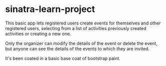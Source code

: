 # sinatra-learn-project

This basic app lets registered users create events for themselves and other registered users, selecting from a list of activities previously created activities or creating a new one.

Only the organizer can modify the details of the event or delete the event, but anyone can see the details of the events to which they are invited.

It's been coated in a basic base coat of bootstrap paint.